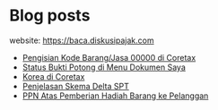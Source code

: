 # Blog posts

website: https://baca.diskusipajak.com

<!-- BLOG-POST-LIST:START -->
- [Pengisian Kode Barang/Jasa 00000 di Coretax](https://baca.diskusipajak.com/pengisian-kode-barang-jasa-00000-di-coretax/)
- [Status Bukti Potong di Menu Dokumen Saya](https://baca.diskusipajak.com/status-bukti-potong-di-menu-dokumen-saya/)
- [Korea di Coretax](https://baca.diskusipajak.com/korea-di-coretax/)
- [Penjelasan Skema Delta SPT](https://baca.diskusipajak.com/penjelasan-skema-delta-spt/)
- [PPN Atas Pemberian Hadiah Barang ke Pelanggan](https://baca.diskusipajak.com/ppn-atas-pemberian-hadiah-barang-ke-pelanggan/)
<!-- BLOG-POST-LIST:END -->

<!--
**kelaspajak/kelaspajak** is a ✨ _special_ ✨ repository because its `README.md` (this file) appears on your GitHub profile.

Here are some ideas to get you started:

- 🔭 I’m currently working on ...
- 🌱 I’m currently learning ...
- 👯 I’m looking to collaborate on ...
- 🤔 I’m looking for help with ...
- 💬 Ask me about ...
- 📫 How to reach me: ...
- 😄 Pronouns: ...
- ⚡ Fun fact: ...
-->
